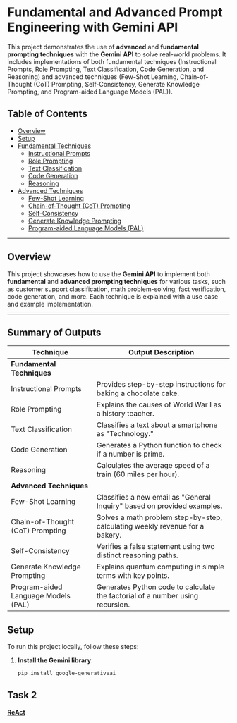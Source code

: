 # Fundamental and Advanced Prompt Engineering with Gemini API

This project demonstrates the use of **advanced** and **fundamental prompting techniques** with the **Gemini API** to solve real-world problems. It includes implementations of both fundamental techniques (Instructional Prompts, Role Prompting, Text Classification, Code Generation, and Reasoning) and advanced techniques (Few-Shot Learning, Chain-of-Thought (CoT) Prompting, Self-Consistency, Generate Knowledge Prompting, and Program-aided Language Models (PAL)).

## Table of Contents
- [Overview](#overview)
- [Setup](#setup)
- [Fundamental Techniques](#fundamental-techniques)
  - [Instructional Prompts](#instructional-prompts)
  - [Role Prompting](#role-prompting)
  - [Text Classification](#text-classification)
  - [Code Generation](#code-generation)
  - [Reasoning](#reasoning)
- [Advanced Techniques](#advanced-techniques)
  - [Few-Shot Learning](#few-shot-learning)
  - [Chain-of-Thought (CoT) Prompting](#chain-of-thought-cot-prompting)
  - [Self-Consistency](#self-consistency)
  - [Generate Knowledge Prompting](#generate-knowledge-prompting)
  - [Program-aided Language Models (PAL)](#program-aided-language-models-pal)


---

## Overview
This project showcases how to use the **Gemini API** to implement both **fundamental** and **advanced prompting techniques** for various tasks, such as customer support classification, math problem-solving, fact verification, code generation, and more. Each technique is explained with a use case and example implementation.

---

## Summary of Outputs
| **Technique**                     | **Output Description**                                                                 |
|-----------------------------------|---------------------------------------------------------------------------------------|
| **Fundamental Techniques**        |                                                                                       |
| Instructional Prompts             | Provides step-by-step instructions for baking a chocolate cake.                       |
| Role Prompting                    | Explains the causes of World War I as a history teacher.                              |
| Text Classification               | Classifies a text about a smartphone as "Technology."                                 |
| Code Generation                   | Generates a Python function to check if a number is prime.                            |
| Reasoning                         | Calculates the average speed of a train (60 miles per hour).                          |
| **Advanced Techniques**           |                                                                                       |
| Few-Shot Learning                 | Classifies a new email as "General Inquiry" based on provided examples.               |
| Chain-of-Thought (CoT) Prompting  | Solves a math problem step-by-step, calculating weekly revenue for a bakery.          |
| Self-Consistency                  | Verifies a false statement using two distinct reasoning paths.                        |
| Generate Knowledge Prompting      | Explains quantum computing in simple terms with key points.                           |
| Program-aided Language Models (PAL)| Generates Python code to calculate the factorial of a number using recursion.         |

## Setup
To run this project locally, follow these steps:

1. **Install the Gemini library**:
   ```bash
   pip install google-generativeai


## **Task 2**
[**ReAct**](https://medium.com/@ofgehagelana2019/react-fed1fc167694)